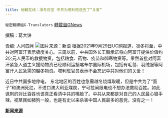 ```yaml
---
title: 秘翻在线：凛冬将至 中共为塔利班送去了“关爱”
---
```

`秘密翻譯組G-Translators` [轉載自GNews](https://gnews.org/zh-hans/1565012/)

撰稿：葛大饼

责编: 人间四月
![](https://assets.gnews.org/wp-content/uploads/2021/09/Screenshot-2021-10-01-002333.jpg)图片来源：新浪
根据2021年9月29日UC网报道，凛冬将至，中共对阿富汗表示极度关心。三周以前，中共国外长王毅承诺将向阿富汗提供价值约2亿元人民币的救援物资，包括粮食、药物、疫苗和御寒物资等。果然首批对阿富汗紧急人道主义援助物资已经顺利运抵喀布尔国际机场，包括有毛毯、羽绒服等阿富汗人民急需的越冬物资。塔利班官员表示不会忘记中共对他们的关爱！

近日中共国多地停电， 东北地区的百姓也急需越冬烧煤取暖，但是中共为了“面子”和澳洲死扛，不进口澳大利亚煤炭，宁可拉闸限电也不想办法救助百姓。如此讽刺的对比百姓也该真正看清中共的嘴脸了。中共从来都是对自己的人民最心狠手辣，视草民如猪狗一般，也是有史以来杀害中国人民最多的恶党，没有之一！

**[新闻来源](https://mparticle.uc.cn/article.html?uc_biz_str=S%3Acustom%7CC%3Aiflow_wm2&amp;btifl=100&amp;app=uc-iflow&amp;title_type=1&amp;wm_id=911f500556c04e16bbf06b7176117935&amp;wm_cid=446574579538736128&amp;pagetype=share&amp;client=&amp;uc_share_depth=1&amp;uc_param_str=frdnsnpfvepcntnwprdssskt&amp;source=share-back)**
